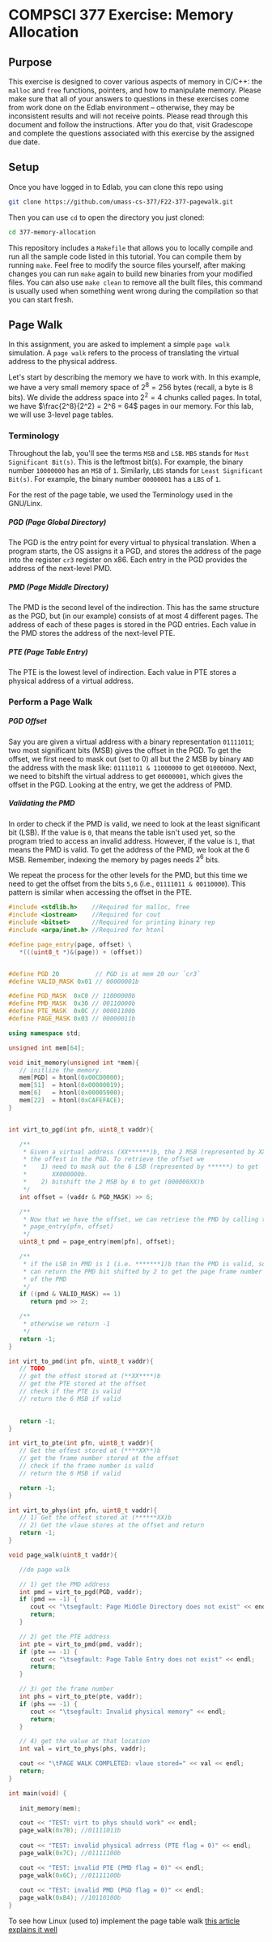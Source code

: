 # COMPSCI 377 Exercise: Memory Allocation

## Purpose

This exercise is designed to cover various aspects of memory in C/C++: the `malloc` and `free` functions, pointers, and how to manipulate memory. Please make sure that all of your answers to questions in these exercises come from work done on the Edlab environment – otherwise, they may be inconsistent results and will not receive points. Please read through this document and follow the instructions. After you do that, visit Gradescope and complete the questions associated with this exercise by the assigned due date.

## Setup

Once you have logged in to Edlab, you can clone this repo using

```bash
git clone https://github.com/umass-cs-377/F22-377-pagewalk.git
```

Then you can use `cd` to open the directory you just cloned:

```bash
cd 377-memory-allocation
```

This repository includes a `Makefile` that allows you to locally compile and run all the sample code listed in this tutorial. You can compile them by running `make`. Feel free to modify the source files yourself, after making changes you can run `make` again to build new binaries from your modified files. You can also use `make clean` to remove all the built files, this command is usually used when something went wrong during the compilation so that you can start fresh.

## Page Walk

In this assignment, you are asked to implement a simple `page walk` simulation. A `page walk` refers to the process of translating the virtual address to the physical address. 

Let's start by describing the memory we have to work with. In this example, we have a very small memory space of $2^8 = 256$ bytes (recall, a byte is 8 bits). We divide the address space into $2^2 = 4$ chunks called pages. In total, we have $\frac{2^8}{2^2} = 2^6 = 64$ pages in our memory. For this lab, we will use 3-level page tables. 


### Terminology 
Throughout the lab, you'll see the terms `MSB` and `LSB`. `MBS` stands for `Most Significant Bit(s)`. This is the leftmost bit(s). For example, the binary number `10000000` has an `MSB` of `1`. Similarly, `LBS` stands for `Least Significant Bit(s)`. For example, the binary number `00000001` has a `LBS` of `1`.

For the rest of the page table, we used the Terminology used in the GNU/Linx. 

##### PGD (Page Global Directory)
The PGD is the entry point for every virtual to physical translation. When a program starts, the OS assigns it a PGD, and stores the address of the page into the register `cr3` register on x86. Each entry in the PGD provides the address of the next-level PMD.

##### PMD (Page Middle Directory)
The PMD is the second level of the indirection. This has the same structure as the PGD, but (in our example) consists of at most 4 different pages. The address of each of these pages is stored in the PGD entries. Each value in the PMD stores the address of the next-level PTE.

##### PTE (Page Table Entry)
The PTE is the lowest level of indirection. Each value in PTE stores a physical address of a virtual address.

### Perform a Page Walk
##### PGD Offset
Say you are given a virtual address with a binary representation `01111011`; two most significant bits (MSB) gives the offset in the PGD. To get the offset, we first need to mask out (set to 0) all but the 2 MSB by binary `AND` the address with the mask like: `01111011 & 11000000` to get `01000000`. Next, we need to bitshift the virtual address to get `00000001`, which gives the offset in the PGD. Looking at the entry, we get the address of PMD. 

##### Validating the PMD
In order to check if the PMD is valid, we need to look at the least significant bit (LSB). If the value is `0`, that means the table isn't used yet, so the program tried to access an invalid address. However, if the value is `1`, that means the PMD is valid. To get the address of the PMD, we look at the 6 MSB. Remember, indexing the memory by pages needs $2^6$ bits.


We repeat the process for the other levels for the PMD, but this time we need to get the offset from the bits `5,6` (i.e., `01111011 & 00110000`). This pattern is similar when accessing the offset in the PTE. 

```cpp
#include <stdlib.h>    //Required for malloc, free
#include <iostream>    //Required for cout
#include <bitset>      //Required for printing binary rep
#include <arpa/inet.h> //Required for htonl

#define page_entry(page, offset) \
   *(((uint8_t *)&(page)) + (offset))


#define PGD 20          // PGD is at mem 20 our `cr3`
#define VALID_MASK 0x01 // 00000001b

#define PGD_MASK  0xC0 // 11000000b
#define PMD_MASK  0x30 // 00110000b
#define PTE_MASK  0x0C // 00001100b
#define PAGE_MASK 0x03 // 00000011b

using namespace std; 

unsigned int mem[64];

void init_memory(unsigned int *mem){
   // initlize the memory. 
   mem[PGD] = htonl(0x00CD0000);
   mem[51]  = htonl(0x00000019);
   mem[6]   = htonl(0x00005900);
   mem[22]  = htonl(0xCAFEFACE);
}


int virt_to_pgd(int pfn, uint8_t vaddr){

   /**
    * Given a virtual address (XX******)b, the 2 MSB (represented by XX) gives
    * the offest in the PGD. To retrieve the offset we
    *    1) need to mask out the 6 LSB (represented by ******) to get 
    *       XX000000b. 
    *    2) bitshift the 2 MSB by 6 to get (000000XX)b
    */
   int offset = (vaddr & PGD_MASK) >> 6;

   /**
    * Now that we have the offset, we can retrieve the PMD by calling the 
    * page_entry(pfn, offset)
    */
   uint8_t pmd = page_entry(mem[pfn], offset);

   /**
    * if the LSB in PMD is 1 (i.e. *******1)b than the PMD is valid, so we
    * can return the PMD bit shifted by 2 to get the page frame number (PFN)
    * of the PMD
    */
   if ((pmd & VALID_MASK) == 1)
      return pmd >> 2;

   /**
    * otherwise we return -1
    */
   return -1;
}

int virt_to_pmd(int pfn, uint8_t vaddr){
   // TODO
   // get the offest stored at (**XX****)b
   // get the PTE stored at the offset
   // check if the PTE is valid
   // return the 6 MSB if valid
   

   return -1;
}

int virt_to_pte(int pfn, uint8_t vaddr){
   // Get the offest stored at (****XX**)b
   // get the frame number stored at the offset
   // check if the frame number is valid
   // return the 6 MSB if valid

   return -1;
}

int virt_to_phys(int pfn, uint8_t vaddr){
   // 1) Get the offest stored at (******XX)b
   // 2) Get the vlaue stores at the offset and return
   return -1; 
}

void page_walk(uint8_t vaddr){

   //do page walk

   // 1) get the PMD address
   int pmd = virt_to_pgd(PGD, vaddr);
   if (pmd == -1) {
      cout << "\tsegfault: Page Middle Directory does not exist" << endl;
      return; 
   }

   // 2) get the PTE address
   int pte = virt_to_pmd(pmd, vaddr);
   if (pte == -1) {
      cout << "\tsegfault: Page Table Entry does not exist" << endl;
      return;
   }

   // 3) get the frame number
   int phs = virt_to_pte(pte, vaddr);
   if (phs == -1) {
      cout << "\tsegfault: Invalid physical memory" << endl;
      return;
   }

   // 4) get the value at that location
   int val = virt_to_phys(phs, vaddr);

   cout << "\tPAGE WALK COMPLETED: vlaue stored=" << val << endl;
   return; 
}

int main(void) {
   
   init_memory(mem);

   cout << "TEST: virt to phys should work" << endl;
   page_walk(0x7B); //01111011b
   
   cout << "TEST: invalid physical adrress (PTE flag = 0)" << endl;
   page_walk(0x7C); //01111100b

   cout << "TEST: invalid PTE (PMD flag = 0)" << endl;
   page_walk(0x6C); //01111100b
   
   cout << "TEST: invalid PMD (PGD flag = 0)" << endl;
   page_walk(0xB4); //10110100b
}
```


To see how Linux (used to) implement the page table walk [this article explains it well](https://www.kernel.org/doc/gorman/html/understand/understand006.html)
